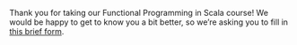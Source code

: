 Thank you for taking our Functional Programming in Scala course!
We would be happy to get to know you a bit better, so we’re asking you to fill
in [this brief form](https://surveys.jetbrains.com/s3/course-introduction-functional-programming-scala).